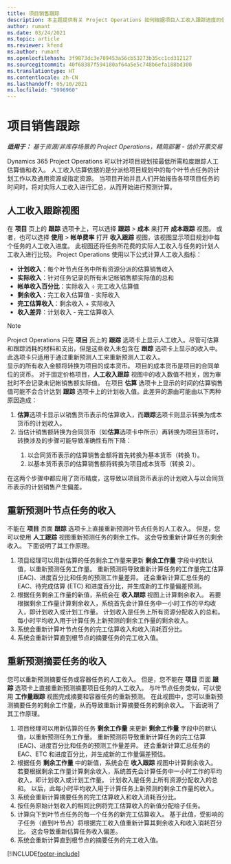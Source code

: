 ```yaml
---
title: 项目销售跟踪
description: 本主题提供有关 Project Operations 如何根据项目人工收入跟踪进度的信息。
author: rumant
ms.date: 03/24/2021
ms.topic: article
ms.reviewer: kfend
ms.author: rumant
ms.openlocfilehash: 3f9873dc3e709453a56cb53273b35cc1cd312127
ms.sourcegitcommit: 40f68387f594180af64a5e5c748b6efa188bd300
ms.translationtype: HT
ms.contentlocale: zh-CN
ms.lasthandoff: 05/10/2021
ms.locfileid: "5996960"
---
```

# <a name="project-sales-tracking"></a>项目销售跟踪

_**适用于：** 基于资源/非库存场景的 Project Operations，精简部署 - 估价开票交易_

Dynamics 365 Project Operations 可以针对项目规划按最低所需粒度跟踪人工估算值和收入。 人工收入估算依据的是分派给项目规划中的每个叶节点任务的计划工作以及通用资源或指定资源。 当项目开始并且人们开始报告各项项目任务的时间时，将对实际人工收入进行汇总，从而开始进行预测计算。

## <a name="labor-revenue-tracking-view"></a>人工收入跟踪视图

在 **项目** 页上的 **跟踪** 选项卡上，可以选择 **跟踪** > **成本** 来打开 **成本跟踪** 视图。 或者，也可以选择 **使用** > **帐单费率** 打开 **收入跟踪** 视图，该视图显示项目规划中每个任务的人工收入进度。 此视图还将任务所花费的实际人工收入与任务的计划人工收入进行比较。 Project Operations 使用以下公式计算人工收入指标：

- **计划收入**：每个叶节点任务中所有资源分派的估算销售收入
- **实际收入**：针对任务记录的所有未记帐销售额实际值的总和
- **帐单收入百分比**：实际收入 ÷ 完工收入估算值
- **剩余收入**：完工收入估算值 - 实际收入
- **完工估算收入**：剩余收入 + 实际收入
- **收入差异**：计划收入 - 完工估算收入


> [!NOTE]
> Project Operations 只在 **项目** 页上的 **跟踪** 选项卡上显示人工收入。尽管可估算和跟踪消耗的材料和支出，但是这些收入未包含在 **跟踪** 选项卡上显示的收入中。此选项卡只适用于通过重新预测人工来重新预测人工收入。  
> 显示的所有收入金额将转换为项目的成本货币。 项目的成本货币是项目的合同单位的货币。 对于固定价格项目，**人工收入跟踪** 视图中的收入数值不相关，因为审批时不会记录未记帐销售额实际值。
> 在项目 **估算** 选项卡上显示的时间的估算销售值可能不会合计达到 **跟踪** 选项卡上的计划收入值。此差异的源由可能由以下两种原因造成：
><ol>
   ><li> <b>估算</b>选项卡显示以销售货币表示的估算收入，而<b>跟踪</b>选项卡则显示转换为成本货币的计划收入。 </li>
   ><li> 当估计销售额转换为合同货币（如<b>估算</b>选项卡中所示）再转换为项目货币时，转换涉及的步骤可能导致准确性有所下降： </li>
><ol>
><li> 以合同货币表示的估算销售金额将首先转换为基本货币（转换 1）。</li>
><li> 以基本货币表示的估算销售额将转换为项目成本货币（转换 2）。 </li>
></ol>
></ol>
> 在这两个步骤中都应用了货币精度，这导致以项目货币表示的计划收入与以合同货币表示的计划销售产生偏差。
   

## <a name="reprojecting-revenues-on-leaf-node-tasks"></a>重新预测叶节点任务的收入

不能在 **项目** 页面 **跟踪** 选项卡上直接重新预测叶节点任务的人工收入。 但是，您可以使用 **人工跟踪** 视图重新预测任务的剩余工作。 这会导致重新计算任务的剩余收入。 下面说明了其工作原理。

1. 项目经理可以用新估算的任务剩余工作量来更新 **剩余工作量** 字段中的默认值，以重新预测任务工作量。 重新预测将导致重新计算任务的工作量完工估算 (EAC)、进度百分比和任务的预测工作量差异。 还会重新计算汇总任务的 EAC、待完成估算 (ETC) 和进度百分比，并生成新的工作量偏差预测。
2. 根据任务剩余工作量的新值，系统会在 **收入跟踪** 视图上计算剩余收入。 若要根据剩余工作量计算剩余收入，系统首先会计算任务中一小时工作的平均收入，即计划收入或计划工作量。 计划收入是任务上所有资源分配收入的总和。 每小时平均收入用于计算任务上新预测的剩余工作量的剩余收入。
3. 系统会重新计算叶节点任务的完工估算收入和收入消耗百分比。
4. 系统会重新计算直到根节点的摘要任务的完工收入值。

## <a name="reprojecting-revenues-on-summary-tasks"></a>重新预测摘要任务的收入

您可以重新预测摘要任务或容器任务的人工收入。 但是，您不能在 **项目** 页面 **跟踪** 选项卡上直接重新预测摘要项目任务的人工收入。 与叶节点任务类似，可以使用 **工作量跟踪** 视图完成摘要和容器任务的重新预测。 在此视图中，您可以重新预测摘要任务的剩余工作量，从而导致重新计算摘要任务的剩余收入。 下面说明了其工作原理。

1. 项目经理可以用新估算的任务 **剩余工作量** 来更新 **剩余工作量** 字段中的默认值，以重新预测任务工作量。 重新预测将导致重新计算任务的完工估算 (EAC)、进度百分比和任务的预测工作量差异。 还会重新计算汇总任务的 EAC、ETC 和进度百分比，并生成新的工作量偏差预估。
2. 根据任务 **剩余工作量** 中的新值，系统会在 **收入跟踪** 视图中计算剩余收入。 若要根据剩余工作量计算剩余收入，系统首先会计算任务中一小时工作的平均收入，即计划收入或计划工作量。 计划收入是任务上所有资源分配收入的总和。 以后，此每小时平均收入用于计算任务上新预测的剩余工作量的收入。
3. 系统会重新计算摘要任务的完工估算收入和收入消耗百分比。
4. 按任务原始计划收入的相同比例将完工估算收入的新值分配给子任务。
5. 计算向下到叶节点任务的每一个任务的新完工估算收入。 基于此值，受影响的子任务（直到叶节点）将根据完工收入值重新计算其剩余收入和收入消耗百分比。 这会导致重新估算任务收入偏差。 
6. 系统会重新计算直到根节点的摘要任务的完工收入值。


[!INCLUDE[footer-include](../includes/footer-banner.md)]

